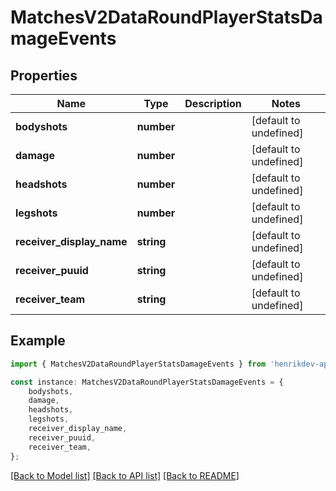 # MatchesV2DataRoundPlayerStatsDamageEvents


## Properties

Name | Type | Description | Notes
------------ | ------------- | ------------- | -------------
**bodyshots** | **number** |  | [default to undefined]
**damage** | **number** |  | [default to undefined]
**headshots** | **number** |  | [default to undefined]
**legshots** | **number** |  | [default to undefined]
**receiver_display_name** | **string** |  | [default to undefined]
**receiver_puuid** | **string** |  | [default to undefined]
**receiver_team** | **string** |  | [default to undefined]

## Example

```typescript
import { MatchesV2DataRoundPlayerStatsDamageEvents } from 'henrikdev-api-client';

const instance: MatchesV2DataRoundPlayerStatsDamageEvents = {
    bodyshots,
    damage,
    headshots,
    legshots,
    receiver_display_name,
    receiver_puuid,
    receiver_team,
};
```

[[Back to Model list]](../README.md#documentation-for-models) [[Back to API list]](../README.md#documentation-for-api-endpoints) [[Back to README]](../README.md)
